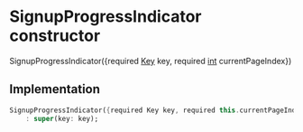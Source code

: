 


# SignupProgressIndicator constructor







SignupProgressIndicator({required [Key](https://api.flutter.dev/flutter/foundation/Key-class.html) key, required [int](https://api.flutter.dev/flutter/dart-core/int-class.html) currentPageIndex})





## Implementation

```dart
SignupProgressIndicator({required Key key, required this.currentPageIndex})
    : super(key: key);
```







